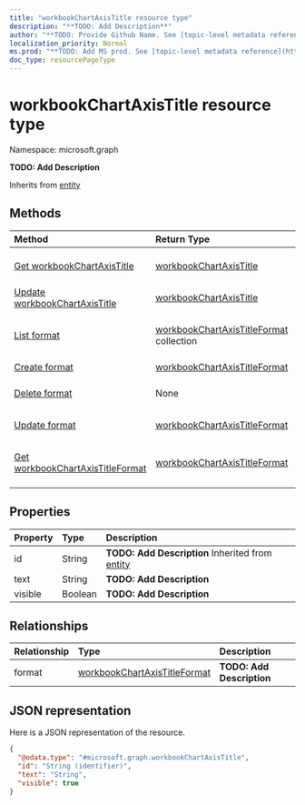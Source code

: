 ```yaml
---
title: "workbookChartAxisTitle resource type"
description: "**TODO: Add Description**"
author: "**TODO: Provide Github Name. See [topic-level metadata reference](https://msgo.azurewebsites.net/add/document/guidelines/metadata.html#topic-level-metadata)**"
localization_priority: Normal
ms.prod: "**TODO: Add MS prod. See [topic-level metadata reference](https://msgo.azurewebsites.net/add/document/guidelines/metadata.html#topic-level-metadata)**"
doc_type: resourcePageType
---
```


# workbookChartAxisTitle resource type


Namespace: microsoft.graph

**TODO: Add Description**


Inherits from [entity](../resources/entity.md)

## Methods
|Method|Return Type|Description|
|:---|:---|:---|
|[Get workbookChartAxisTitle](../api/workbookchartaxistitle-get.md)|[workbookChartAxisTitle](../resources/workbookchartaxistitle.md)|Read the properties and relationships of a [workbookChartAxisTitle](../resources/workbookchartaxistitle.md) object.|
|[Update workbookChartAxisTitle](../api/workbookchartaxistitle-update.md)|[workbookChartAxisTitle](../resources/workbookchartaxistitle.md)|Update the properties of a [workbookChartAxisTitle](../resources/workbookchartaxistitle.md) object.|
|[List format](../api/workbookchartaxistitle-list-format.md)|[workbookChartAxisTitleFormat](../resources/workbookchartaxistitleformat.md) collection|Get the workbookChartAxisTitleFormats from the format navigation property.|
|[Create format](../api/workbookchartaxistitle-post-format.md)|[workbookChartAxisTitleFormat](../resources/workbookchartaxistitleformat.md)|Create a new format object.|
|[Delete format](../api/workbookchartaxistitle-delete-format.md)|None|Delete a [workbookChartAxisTitleFormat](../resources/workbookchartaxistitleformat.md) object.|
|[Update format](../api/workbookchartaxistitle-update-format.md)|[workbookChartAxisTitleFormat](../resources/workbookchartaxistitleformat.md)|Update the properties of a format object.|
|[Get workbookChartAxisTitleFormat](../api/workbookchartaxistitleformat-get.md)|[workbookChartAxisTitleFormat](../resources/workbookchartaxistitleformat.md)|Read the properties and relationships of a [workbookChartAxisTitleFormat](../resources/workbookchartaxistitleformat.md) object.|

## Properties
|Property|Type|Description|
|:---|:---|:---|
|id|String|**TODO: Add Description** Inherited from [entity](../resources/entity.md)|
|text|String|**TODO: Add Description**|
|visible|Boolean|**TODO: Add Description**|

## Relationships
|Relationship|Type|Description|
|:---|:---|:---|
|format|[workbookChartAxisTitleFormat](../resources/workbookchartaxistitleformat.md)|**TODO: Add Description**|

## JSON representation
Here is a JSON representation of the resource.
<!-- {
  "blockType": "resource",
  "keyProperty": "id",
  "@odata.type": "microsoft.graph.workbookChartAxisTitle",
  "baseType": "microsoft.graph.entity",
  "openType": false
}
-->
``` json
{
  "@odata.type": "#microsoft.graph.workbookChartAxisTitle",
  "id": "String (identifier)",
  "text": "String",
  "visible": true
}
```

